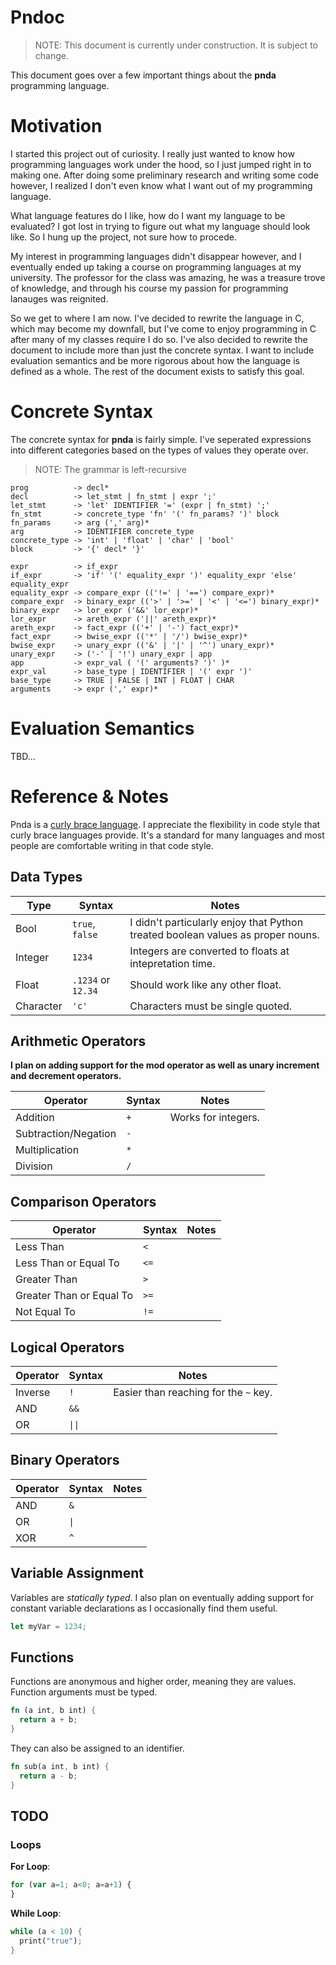 # Pndoc

> NOTE: This document is currently under construction. It is subject to change.

This document goes over a few important things about the **pnda** programming language.

# Motivation

I started this project out of curiosity. I really just wanted to know how programming languages work under the hood, so I just jumped right in to making one. After doing some preliminary research and writing some code however, I realized I don't even know what I want out of my programming language.

What language features do I like, how do I want my language to be evaluated? I got lost in trying to figure out what my language should look like. So I hung up the project, not sure how to procede.

My interest in programming languages didn't disappear however, and I eventually ended up taking a course on programming languages at my university. The professor for the class was amazing, he was a treasure trove of knowledge, and through his course my passion for programming lanauges was reignited.

So we get to where I am now. I've decided to rewrite the language in C, which may become my downfall, but I've come to enjoy programming in C after many of my classes require I do so. I've also decided to rewrite the document to include more than just the concrete syntax. I want to include evaluation semantics and be more rigorous about how the language is defined as a whole. The rest of the document exists to satisfy this goal.

# Concrete Syntax

The concrete syntax for **pnda** is fairly simple. I've seperated expressions into different categories based on the types of values they operate over.

> NOTE: The grammar is left-recursive

```
prog          -> decl*
decl          -> let_stmt | fn_stmt | expr ';'
let_stmt      -> 'let' IDENTIFIER '=' (expr | fn_stmt) ';'
fn_stmt       -> concrete_type 'fn' '(' fn_params? ')' block
fn_params     -> arg (',' arg)*
arg           -> IDENTIFIER concrete_type
concrete_type -> 'int' | 'float' | 'char' | 'bool'
block         -> '{' decl* '}'

expr          -> if_expr
if_expr       -> 'if' '(' equality_expr ')' equality_expr 'else' equality_expr
equality_expr -> compare_expr (('!=' | '==') compare_expr)*
compare_expr  -> binary_expr (('>' | '>=' | '<' | '<=') binary_expr)*
binary_expr   -> lor_expr ('&&' lor_expr)*
lor_expr      -> areth_expr ('||' areth_expr)*
areth_expr    -> fact_expr (('+' | '-') fact_expr)*
fact_expr     -> bwise_expr (('*' | '/') bwise_expr)*
bwise_expr    -> unary_expr (('&' | '|' | '^') unary_expr)*
unary_expr    -> ('-' | '!') unary_expr | app
app           -> expr_val ( '(' arguments? ')' )*
expr_val      -> base_type | IDENTIFIER | '(' expr ')'
base_type     -> TRUE | FALSE | INT | FLOAT | CHAR
arguments     -> expr (',' expr)*
```

# Evaluation Semantics

TBD...

# Reference & Notes

Pnda is a [curly brace language](https://en.wiktionary.org/wiki/curly-bracket_language). I appreciate the flexibility in code style that curly brace languages provide. It's a standard for many languages and most people are comfortable writing in that code style.

## Data Types

| Type | Syntax | Notes |
| ---  | --- | --- |
| Bool | `true`, `false` | I didn't particularly enjoy that Python treated boolean values as proper nouns. |
| Integer | `1234` | Integers are converted to floats at intepretation time. |
| Float | `.1234` or `12.34` | Should work like any other float. |
| Character | `'c'`| Characters must be single quoted. |

## Arithmetic Operators

**I plan on adding support for the mod operator as well as unary increment and decrement operators.**

| Operator | Syntax | Notes |
| --- | --- | --- |
| Addition | `+` | Works for integers. |
| Subtraction/Negation | `-` | |
| Multiplication | `*` | |
| Division | `/` | |

## Comparison Operators

| Operator | Syntax | Notes |
| --- | --- | --- |
| Less Than | `<` | |
| Less Than or Equal To | `<=` | |
| Greater Than | `>` | |
| Greater Than or Equal To | `>=` | |
| Not Equal To | `!=` | |

## Logical Operators

| Operator | Syntax | Notes |
| --- | --- | --- |
| Inverse | `!` | Easier than reaching for the `~` key. |
| AND | `&&` | |
| OR | `\|\|` | |

## Binary Operators

| Operator | Syntax | Notes |
| --- | --- | --- |
| AND | `&` | |
| OR | `\|` | |
| XOR | `^` | |

## Variable Assignment

Variables are *statically typed*. I also plan on eventually adding support for constant variable declarations as I occasionally find them useful. 

```rust
let myVar = 1234;

```
## Functions

Functions are anonymous and higher order, meaning they are values. Function arguments must be typed.

```rust
fn (a int, b int) {
  return a + b;
}
```

They can also be assigned to an identifier.

```rust
fn sub(a int, b int) { 
  return a - b;
}
```

## TODO

### Loops

**For Loop**:

```js
for (var a=1; a<0; a=a+1) {
}
```

**While Loop**:

```rust
while (a < 10) {
  print("true");
}
```
